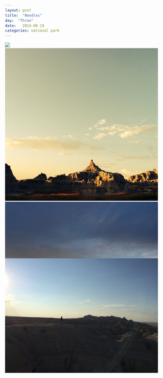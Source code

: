 ```yaml
---
layout: post
title:  "Needles"
day:  "Three"
date:   2014-08-19
categories: national park
---
```


<div class="post__image--header">
<img src="/assets/images/badlands/4.jpg" />
</div>
<div class="post__image--grid">
<img src="/assets/images/badlands/1.jpg" />
<img src="/assets/images/badlands/2.jpg" />
</div>

<div class="post__image--footer">
<img src="/assets/images/badlands/3.jpg" style="margin-top: -20rem;"/>
</div>
